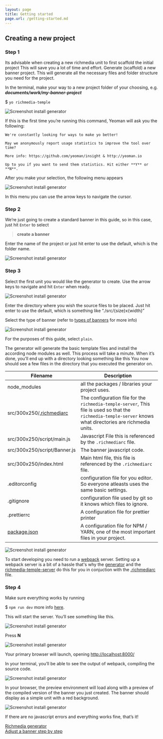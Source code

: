 ```yaml
---
layout: page
title: Getting started
page.url: /getting-started.md
---
```

## Creating a new project

### Step 1

Its advisable when creating a new richmedia unit to first scaffold the initial project This will save you a lot of
time and effort. Generate (scaffold) a new banner project. This will generate all the necessary files and folder structure you need for
the project.

In the terminal, make your way to a new project folder of your choosing, e.g. _**documents/work/my-banner-project**_

$ `yo richmedia-temple`

![Screenshot install generator](./assets/img/Screenshot_install_richmedia_scaffold.png)

If this is the first time you’re running this command, Yeoman will ask you the following:

```
We're constantly looking for ways to make yo better!

May we anonymously report usage statistics to improve the tool over time?

More info: https://github.com/yeoman/insight & http://yeoman.io

Up to you if you want to send them statistics. Hit either **Y** or **N**.
```

After you make your selection, the following menu appears

![Screenshot install generator](./assets/img/Screenshot_richmedia-welcome.png)

In this menu you can use the arrow keys to navigate the cursor.

### Step 2

We’re just going to create a standard banner in this guide, so in this case, just hit `Enter` to select

>**create a banner**

Enter the name of the project or just hit enter to use the default, which is the folder name.

![Screenshot install generator](./assets/img/Screenshot_banner-name.png)

### Step 3

Select the first unit you would like the generator to create. Use the arrow keys to navigate and hit `Enter`
when ready.

![Screenshot install generator](./assets/img/Screenshot_select-unit-size.png)

Enter the directory where you wish the source files to be placed. Just hit enter to use the default, which is something 
like “./src/{size}x{width}”

Select the type of banner (refer to [types of banners](./banner-types.md) for more info)

![Screenshot install generator](./assets/img/Screenshot_banner-type.png)

For the purposes of this guide, select `plain`.

The generator will generate the basic template files and install the according node modules as well. This process will take 
a minute. When it’s done, you’ll end up with a directory looking something like this You now should see a few files in the 
directory that you executed the generator on.

| Filename                     | Description                                                                                                                                                |
|------------------------------|------------------------------------------------------------------------------------------------------------------------------------------------------------|
| node_modules                 | all the packages / libraries your project uses.                                                                                                            |
| src/300x250/[.richmediarc](./richmediarc.md)   | The configuration file for the `richmedia-temple-server`, This file is used so that the `richmedia-temple-server` knows what directories are richmedia units.  |
| src/300x250/script/main.js   | Javascript File this is referenced by the `.richmediarc` file.                                                                                               |
| src/300x250/script/Banner.js | The banner javascript code.                                                                                                                                |
| src/300x250/index.html       | Main html file, this file is referenced by the `.richmediarc` file.
| .editorconfig                | configuration file for you editor. So everyone atleasts uses the same basic settings.                                                                      |
| .gitignore                   | configuration file used by git so it knows which files to ignore.                                                                                          |
| .prettierrc                  | A configuration file for prettier printer
| [package.json](./package-json.md)                 | A configuration file for NPM / YARN, one of the most important files in your project.                                                                      |

![Screenshot install generator](./assets/img/Screenshot_project-structure.png)

To start developing you need to run a [webpack](https://webpack.js.org/) server. Setting up a webpack server is a bit of a 
hassle that's why the [generator](./generator.md) and the [richmedia-temple-server](./devserver.md) do this for you in conjuction 
with the [.richmediarc](./richmediarc.md) file.

### Step 4

Make sure everything works by running

$ `npm run dev` more info [here](./devserver.md).

This will start the server. You’ll see something like this.

![Screenshot install generator](./assets/img/Screenshot_run_dev_server.png)

Press **N**

![Screenshot install generator](./assets/img/Screenshot_localhost8000.png)

Your primary browser will launch, opening [http://localhost:8000/](http://localhost:8000/)

In your terminal, you’ll be able to see the output of webpack, compiling the source code.

![Screenshot install generator](./assets/img/Screenshot_webpack-compiling.png)

In your browser, the preview environment will load along with a preview of the compiled version of the banner you just 
created. The banner should display as a simple unit with a red background.

![Screenshot install generator](./assets/img/Screenshot_banner-browser.png)

If there are no javascript errors and everything works fine, that’s it!

[comment]: <> (Note: I looked into how I could achieve the desired look but this is not something that can be achievd purely in )

[comment]: <> (markdown syntax)

<div class="container">
<div class="link__item"><a href="{{'generator.md' | relative_url}}"><i class="fas fa-long-arrow-alt-left"></i> Richmedia 
generator</a></div>
<div class="link__item"><a href="{{'adjust-a-banner.md' | relative_url}}">Adjust a banner 
step by step <i class="fas fa-long-arrow-alt-right"></i></a></div>
</div>
